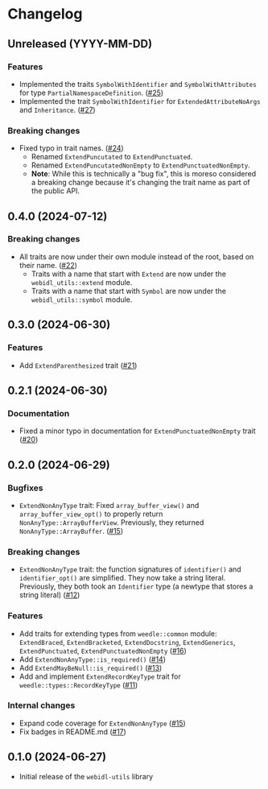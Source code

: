 # Changelog

## Unreleased (YYYY-MM-DD)

### Features
- Implemented the traits `SymbolWithIdentifier` and `SymbolWithAttributes` for type `PartialNamespaceDefinition`. ([#25](https://github.com/neoncitylights/webidl-utils/pull/25))
- Implemented the trait `SymbolWithIdentifier` for `ExtendedAttributeNoArgs` and `Inheritance`. ([#27](https://github.com/neoncitylights/webidl-utils/pull/27))

### Breaking changes
- Fixed typo in trait names. ([#24](https://github.com/neoncitylights/webidl-utils/pull/24))
  - Renamed `ExtendPuncutated` to `ExtendPunctuated`.
  - Renamed `ExtendPuncutatedNonEmpty` to `ExtendPunctuatedNonEmpty`.
  - **Note**: While this is technically a "bug fix", this is moreso considered a breaking change because it's changing the trait name as part of the public API.

## 0.4.0 (2024-07-12)

### Breaking changes
- All traits are now under their own module instead of the root, based on their name. ([#22](https://github.com/neoncitylights/webidl-utils/pull/22))
  - Traits with a name that start with `Extend` are now under the `webidl_utils::extend` module.
  - Traits with a name that start with `Symbol` are now under the `webidl_utils::symbol` module.

## 0.3.0 (2024-06-30)

### Features
- Add `ExtendParenthesized` trait ([#21](https://github.com/neoncitylights/webidl-utils/pull/21))

## 0.2.1 (2024-06-30)

### Documentation
- Fixed a minor typo in documentation for `ExtendPunctuatedNonEmpty` trait ([#20](https://github.com/neoncitylights/webidl-utils/pull/20))

## 0.2.0 (2024-06-29)

### Bugfixes
- `ExtendNonAnyType` trait:  Fixed `array_buffer_view()` and `array_buffer_view_opt()` to properly return `NonAnyType::ArrayBufferView`. Previously, they returned `NonAnyType::ArrayBuffer`. ([#15](https://github.com/neoncitylights/webidl-utils/pull/15))

### Breaking changes
- `ExtendNonAnyType` trait: the function signatures of `identifier()` and `identifier_opt()` are simplified. They now take a string literal. Previously, they both took an `Identifier` type (a newtype that stores a string literal) ([#12](https://github.com/neoncitylights/webidl-utils/pull/12))

### Features
- Add traits for extending types from `weedle::common` module: `ExtendBraced`, `ExtendBracketed`, `ExtendDocstring`, `ExtendGenerics`, `ExtendPunctuated`, `ExtendPunctuatedNonEmpty` ([#16](https://github.com/neoncitylights/webidl-utils/pull/16))
- Add `ExtendNonAnyType::is_required()` ([#14](https://github.com/neoncitylights/webidl-utils/pull/14))
- Add `ExtendMayBeNull::is_required()` ([#13](https://github.com/neoncitylights/webidl-utils/pull/13))
- Add and implement `ExtendRecordKeyType` trait for `weedle::types::RecordKeyType` ([#11](https://github.com/neoncitylights/webidl-utils/pull/11))

### Internal changes
- Expand code coverage for `ExtendNonAnyType` ([#15](https://github.com/neoncitylights/webidl-utils/pull/15))
- Fix badges in README.md ([#17](https://github.com/neoncitylights/webidl-utils/pull/17))

## 0.1.0 (2024-06-27)

- Initial release of the `webidl-utils` library
